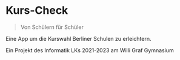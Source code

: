 # Kurs-Check
> Von Schülern für Schüler

Eine App um die Kurswahl Berliner Schulen zu erleichtern.

Ein Projekt des Informatik LKs 2021-2023 am Willi Graf Gymnasium
